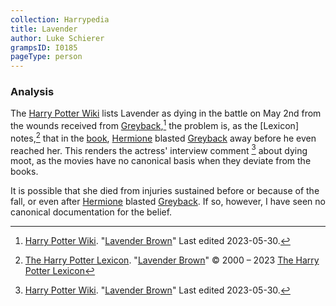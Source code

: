 ```yaml
---
collection: Harrypedia
title: Lavender
author: Luke Schierer
grampsID: I0185
pageType: person
---
```


### Analysis

The [Harry Potter Wiki] lists Lavender as dying in the battle on May 2nd
from the wounds received from [Greyback],[^230906-1] the problem is, as the
[Lexicon] notes,[^230906-2] that in the [book][dh], [Hermione] blasted
[Greyback]
away before he even reached her. This renders the actress' interview comment
[^230906-3] about dying moot, as the movies have no canonical basis when they
deviate from the books.

It is possible that she died from injuries sustained before or because of
the fall, or even after [Hermione] blasted [Greyback]. If so, however, I
have seen no canonical documentation for the belief.

[^230906-1]:
    [Harry Potter Wiki]. "[Lavender Brown][HPWLB]"
    Last edited 2023-05-30.

[^230906-3]:
    [Harry Potter Wiki]. "[Lavender Brown][HPWLB]"
    Last edited 2023-05-30.

[^230906-2]:
    [The Harry Potter Lexicon]. "[Lavender Brown][HPLLB]"
    © 2000 – 2023 [The Harry Potter Lexicon]

[HPLLB]: https://www.hp-lexicon.org/character/lavender-brown/
[HPWLB]: https://harrypotter.fandom.com/wiki/Lavender_Brown
[Harry Potter Wiki]: https://harrypotter.fandom.com/wiki/
[The Harry Potter Lexicon]: https://www.hp-lexicon.org/
[Hermione]: ../../Granger/Hermione_Jean/
[Greyback]: ../../greyback/fenrir/
[dh]: https://www.librarything.com/work/3577382
